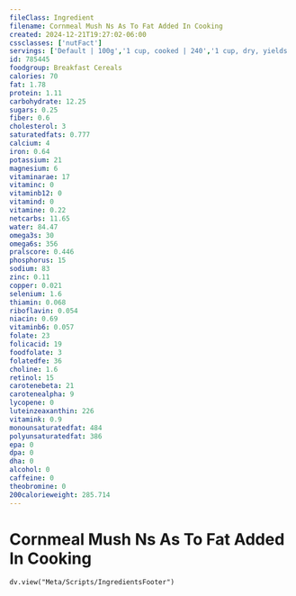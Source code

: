 ```yaml
---
fileClass: Ingredient
filename: Cornmeal Mush Ns As To Fat Added In Cooking
created: 2024-12-21T19:27:02-06:00
cssclasses: ['nutFact']
servings: ['Default | 100g','1 cup, cooked | 240','1 cup, dry, yields | 955','1 strip or slice | 50','1 oz, dry, yields | 190']
id: 785445
foodgroup: Breakfast Cereals
calories: 70
fat: 1.78
protein: 1.11
carbohydrate: 12.25
sugars: 0.25
fiber: 0.6
cholesterol: 3
saturatedfats: 0.777
calcium: 4
iron: 0.64
potassium: 21
magnesium: 6
vitaminarae: 17
vitaminc: 0
vitaminb12: 0
vitamind: 0
vitamine: 0.22
netcarbs: 11.65
water: 84.47
omega3s: 30
omega6s: 356
pralscore: 0.446
phosphorus: 15
sodium: 83
zinc: 0.11
copper: 0.021
selenium: 1.6
thiamin: 0.068
riboflavin: 0.054
niacin: 0.69
vitaminb6: 0.057
folate: 23
folicacid: 19
foodfolate: 3
folatedfe: 36
choline: 1.6
retinol: 15
carotenebeta: 21
carotenealpha: 9
lycopene: 0
luteinzeaxanthin: 226
vitamink: 0.9
monounsaturatedfat: 484
polyunsaturatedfat: 386
epa: 0
dpa: 0
dha: 0
alcohol: 0
caffeine: 0
theobromine: 0
200calorieweight: 285.714
---
```


# Cornmeal Mush Ns As To Fat Added In Cooking

```dataviewjs
dv.view("Meta/Scripts/IngredientsFooter")
```
